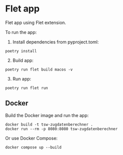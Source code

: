 # Flet app

Flet app using Flet extension.

To run the app:

1. Install dependencies from pyproject.toml:

```
poetry install
```

2. Build app:

```
poetry run flet build macos -v
```

3. Run app:

```
poetry run flet run
```

## Docker

Build the Docker image and run the app:

```
docker build -t tsw-zugdatenberechner .
docker run --rm -p 8080:8080 tsw-zugdatenberechner
```

Or use Docker Compose:

```
docker compose up --build
```

